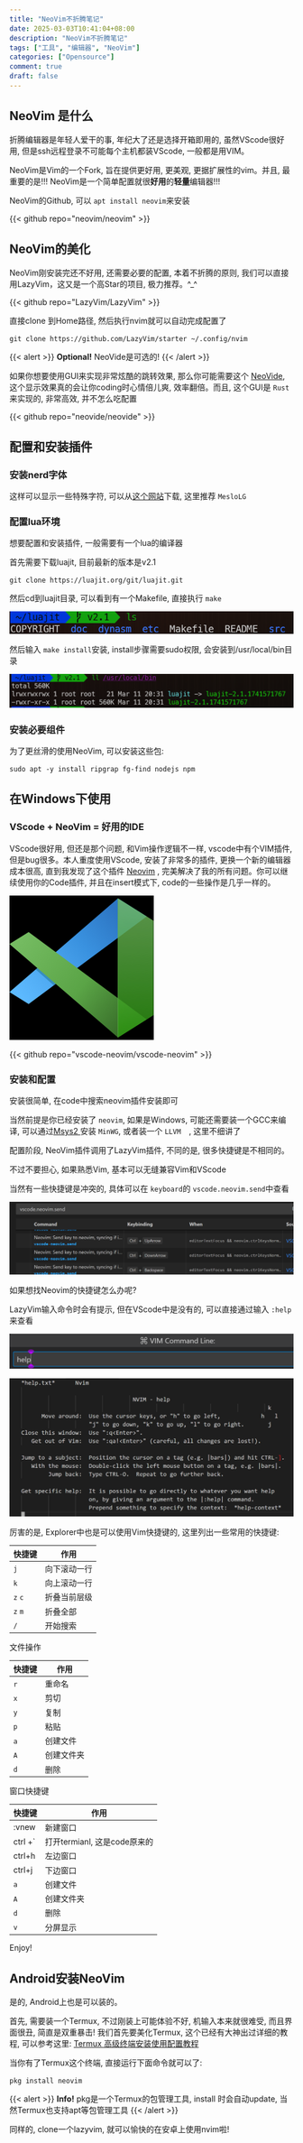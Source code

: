 ```yaml
---
title: "NeoVim不折腾笔记"
date: 2025-03-03T10:41:04+08:00
description: "NeoVim不折腾笔记"
tags: ["工具", "编辑器", "NeoVim"]
categories: ["Opensource"]
comment: true
draft: false
---
```

## NeoVim 是什么

折腾编辑器是年轻人爱干的事, 年纪大了还是选择开箱即用的, 虽然VScode很好用, 但是ssh远程登录不可能每个主机都装VScode, 一般都是用VIM。

NeoVim是Vim的一个Fork, 旨在提供更好用, 更美观, 更据扩展性的vim。并且, 最重要的是!!! NeoVim是一个简单配置就很**好用**的**轻量**编辑器!!!

NeoVim的Github, 可以 `apt install neovim`来安装

{{< github repo="neovim/neovim" >}}

## NeoVim的美化

NeoVim刚安装完还不好用, 还需要必要的配置, 本着不折腾的原则, 我们可以直接用LazyVim，这又是一个高Star的项目, 极力推荐。^_^

{{< github repo="LazyVim/LazyVim" >}}

直接clone 到Home路径, 然后执行nvim就可以自动完成配置了

```shell
git clone https://github.com/LazyVim/starter ~/.config/nvim
```

{{< alert >}}
**Optional!** NeoVide是可选的!
{{< /alert >}}

如果你想要使用GUI来实现非常炫酷的跳转效果, 那么你可能需要这个 [NeoVide](https://neovide.dev), 这个显示效果真的会让你coding时心情倍儿爽, 效率翻倍。而且, 这个GUI是 `Rust`来实现的, 非常高效, 并不怎么吃配置

{{< github repo="neovide/neovide" >}}

## 配置和安装插件

### 安装nerd字体

这样可以显示一些特殊字符, 可以从[这个网站](https://www.nerdfonts.com/font-downloads)下载, 这里推荐 `MesloLG`

### 配置lua环境

想要配置和安装插件, 一般需要有一个lua的编译器

首先需要下载luajit, 目前最新的版本是v2.1

```
git clone https://luajit.org/git/luajit.git
```

然后cd到luajit目录, 可以看到有一个Makefile, 直接执行 `make`

![1741696953100](image/1741696953100.png)

然后输入 `make install`安装, install步骤需要sudo权限, 会安装到/usr/local/bin目录

![1741697114573](image/1741697114573.png)

### 安装必要组件

为了更丝滑的使用NeoVim, 可以安装这些包:

```
sudo apt -y install ripgrap fg-find nodejs npm
```

## 在Windows下使用

### VScode + NeoVim = 好用的IDE

VScode很好用, 但还是那个问题, 和Vim操作逻辑不一样, vscode中有个VIM插件, 但是bug很多。本人重度使用VScode, 安装了非常多的插件, 更换一个新的编辑器成本很高, 直到我发现了这个插件 [Neovim](https://neovim.io/) , 完美解决了我的所有问题。你可以继续使用你的Code插件, 并且在insert模式下, code的一些操作是几乎一样的。

![1741093469948](image/1741093469948.png)

{{< github repo="vscode-neovim/vscode-neovim" >}}

### 安装和配置

安装很简单, 在code中搜索neovim插件安装即可

当然前提是你已经安装了 `neovim`, 如果是Windows, 可能还需要装一个GCC来编译, 可以通过[Msys2 ](https://www.msys2.org/)安装 `MinWG`, 或者装一个 `LLVM  `, 这里不细讲了

配置阶段, NeoVim插件调用了LazyVim插件, 不同的是, 很多快捷键是不相同的。

不过不要担心, 如果熟悉Vim, 基本可以无缝兼容Vim和VScode

当然有一些快捷键是冲突的, 具体可以在 `keyboard`的 `vscode.neovim.send`中查看

![1741094156839](image/1741094156839.png)

如果想找Neovim的快捷键怎么办呢?

LazyVim输入命令时会有提示, 但在VScode中是没有的, 可以直接通过输入 `:help` 来查看

![1741094300634](image/1741094300634.png)

![1741094329575](image/1741094329575.png)

厉害的是, Explorer中也是可以使用Vim快捷键的, 这里列出一些常用的快捷键:

| 快捷键      | 作用         |
| ----------- | ------------ |
| `j`       | 向下滚动一行 |
| `k`       | 向上滚动一行 |
| `z` `c` | 折叠当前层级 |
| `z` `m` | 折叠全部     |
| `/`       | 开始搜索     |

文件操作

| 快捷键 | 作用       |
| ------ | ---------- |
| `r`  | 重命名     |
| `x`  | 剪切       |
| `y`  | 复制       |
| `p`  | 粘贴       |
| `a`  | 创建文件   |
| `A`  | 创建文件夹 |
| `d`  | 删除       |

窗口快捷键

| 快捷键  | 作用                         |
| ------- | ---------------------------- |
| :vnew   | 新建窗口                     |
| ctrl +` | 打开termianl, 这是code原来的 |
| ctrl+h  | 左边窗口                     |
| ctrl+j  | 下边窗口                     |
| `a`   | 创建文件                     |
| `A`   | 创建文件夹                   |
| `d`   | 删除                         |
| `v`   | 分屏显示                     |

Enjoy!

## Android安装NeoVim

是的, Android上也是可以装的。

首先, 需要装一个Termux, 不过刚装上可能体验不好, 机输入本来就很难受, 而且界面很丑, 简直是双重暴击! 我们首先要美化Termux, 这个已经有大神出过详细的教程, 可以参考这里: [Termux 高级终端安装使用配置教程](https://www.sqlsec.com/2018/05/termux.html)

当你有了Termux这个终端, 直接运行下面命令就可以了:

```shell
pkg install neovim
```

{{< alert >}}
**Info!** pkg是一个Termux的包管理工具, install 时会自动update, 当然Termux也支持apt等包管理工具
{{< /alert >}}

同样的, clone一个lazyvim, 就可以愉快的在安卓上使用nvim啦!
